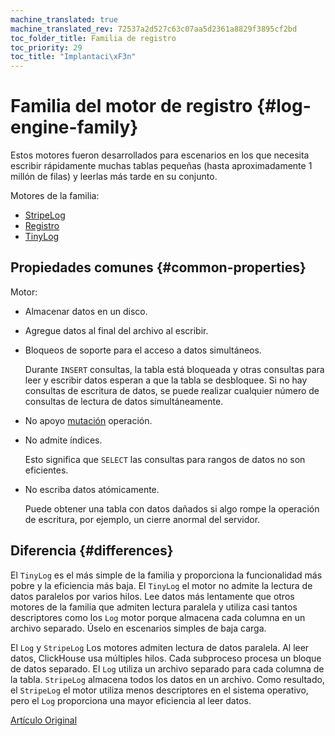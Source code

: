 ```yaml
---
machine_translated: true
machine_translated_rev: 72537a2d527c63c07aa5d2361a8829f3895cf2bd
toc_folder_title: Familia de registro
toc_priority: 29
toc_title: "Implantaci\xF3n"
---
```


# Familia del motor de registro {#log-engine-family}

Estos motores fueron desarrollados para escenarios en los que necesita escribir rápidamente muchas tablas pequeñas (hasta aproximadamente 1 millón de filas) y leerlas más tarde en su conjunto.

Motores de la familia:

-   [StripeLog](stripelog.md)
-   [Registro](log.md)
-   [TinyLog](tinylog.md)

## Propiedades comunes {#common-properties}

Motor:

-   Almacenar datos en un disco.

-   Agregue datos al final del archivo al escribir.

-   Bloqueos de soporte para el acceso a datos simultáneos.

    Durante `INSERT` consultas, la tabla está bloqueada y otras consultas para leer y escribir datos esperan a que la tabla se desbloquee. Si no hay consultas de escritura de datos, se puede realizar cualquier número de consultas de lectura de datos simultáneamente.

-   No apoyo [mutación](../../../sql-reference/statements/alter.md#alter-mutations) operación.

-   No admite índices.

    Esto significa que `SELECT` las consultas para rangos de datos no son eficientes.

-   No escriba datos atómicamente.

    Puede obtener una tabla con datos dañados si algo rompe la operación de escritura, por ejemplo, un cierre anormal del servidor.

## Diferencia {#differences}

El `TinyLog` es el más simple de la familia y proporciona la funcionalidad más pobre y la eficiencia más baja. El `TinyLog` el motor no admite la lectura de datos paralelos por varios hilos. Lee datos más lentamente que otros motores de la familia que admiten lectura paralela y utiliza casi tantos descriptores como los `Log` motor porque almacena cada columna en un archivo separado. Úselo en escenarios simples de baja carga.

El `Log` y `StripeLog` Los motores admiten lectura de datos paralela. Al leer datos, ClickHouse usa múltiples hilos. Cada subproceso procesa un bloque de datos separado. El `Log` utiliza un archivo separado para cada columna de la tabla. `StripeLog` almacena todos los datos en un archivo. Como resultado, el `StripeLog` el motor utiliza menos descriptores en el sistema operativo, pero el `Log` proporciona una mayor eficiencia al leer datos.

[Artículo Original](https://clickhouse.tech/docs/en/operations/table_engines/log_family/) <!--hide-->

